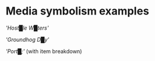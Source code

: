 # Media symbolism examples


*'Host█le W█ters'*

*'Groundhog D█y'*

*'Port█;'* (with item breakdown)